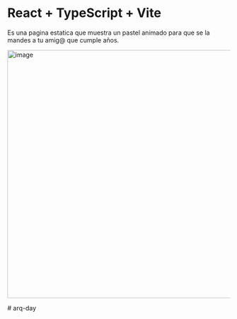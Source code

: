 # React + TypeScript + Vite

Es una pagina estatica que muestra un pastel animado para que se la mandes a tu amig@ que cumple años.

<img width="1193" height="561" alt="image" src="https://github.com/user-attachments/assets/a495566e-2173-4c75-940f-4e317e7a7517" />

#   a r q - d a y  
 